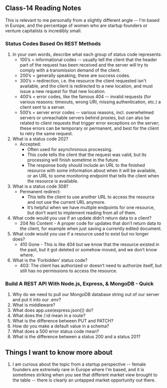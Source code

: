 ## Class-14 Reading Notes  
<p>This is relevant to me personally from a slightly different angle -- I'm based in Europe, and the percentage of women who are startup founders or venture capitalists is incredibly small.</p>

### Status Codes Based On REST Methods

1. In your own words, describe what each group of status code represents:
    * 100’s = informational codes -- usually tell the client that the header part of the request has been received and the server will try to comply with a transmission demand of the client.
    * 200’s = generally speaking, these are success codes.
    * 300’s = redirection, i.e. the resource the client requested isn't available, and the client is redirected to a new location, and must issue a new request for that new location.
    * 400’s = error codes, like the famous 404 -- invalid requests (for various reasons: timeouts, wrong URI, missing authentication, etc.) a client sent to a server.
    * 500’s = server error codes -- various reasons, incl. overwhelmed servers or unreachable servers behind proxies, but can also be related to client requests that trigger error exceptions on the server; these errors can be temporary or permanent, and best for the client to retry the same request.
2. What is a status code 202? 
    * Accepted:  
        * Often used for asynchronous processing. 
        * This code tells the client that the request was valid, but its processing will finish sometime in the future. 
        * The response body should include an URL to the finished resource with some information about when it will be available, or an URL to some monitoring endpoint that tells the client when the resource is available.
3. What is a status code 308?
    * Permanent redirect:
        * This tells the client to use another URL to access the resource and not use the current URL anymore. 
        * It’s helpful when we have multiple endpoints for one resource, but don’t want to implement reading from all of them.
4. What code would you use if an update didn’t return data to a client?
    * 204 No Content - A proper code for updates that don’t return data to the client, for example when just saving a currently edited document.
5. What code would you use if a resource used to exist but no longer does?
    * 410 Gone - This is like 404 but we know that the resource existed in the past, but it got deleted or somehow moved, and we don’t know where.
6. What is the ‘Forbidden’ status code?
    * 403: The client has authorized or doesn’t need to authorize itself, but still has no permissions to access the resource.

### Build A REST API With Node.js, Express, & MongoDB - Quick

1. Why do we need to pull our MongoDB database string out of our server and put it into our .env?
2. What is middleware?
3. What does app.use(express.json()) do?
4. What does the /:id mean in a route?
5. What is the difference between PUT and PATCH?
6. How do you make a default value in a schema?
7. What does a 500 error status code mean?
8. What is the difference between a status 200 and a status 201?

## Things I want to know more about

1. I am curious about the topic from a startup perspective -- female founders are extremely rare in Europe where I'm based, and it is sometimes striking when you see that different market view brought to the table -- there is clearly an untapped market opportunity out there.
